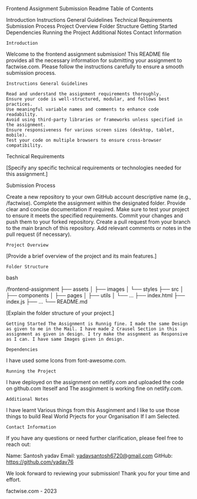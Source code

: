 Frontend Assignment Submission Readme Table of Contents

Introduction
Instructions
    General Guidelines
    Technical Requirements
    Submission Process
Project Overview
Folder Structure
Getting Started
Dependencies
Running the Project
Additional Notes
Contact Information

    Introduction

Welcome to the frontend assignment submission! This README file provides all the necessary information for submitting your assignment to factwise.com. Please follow the instructions carefully to ensure a smooth submission process.

    Instructions General Guidelines

    Read and understand the assignment requirements thoroughly.
    Ensure your code is well-structured, modular, and follows best practices.
    Use meaningful variable names and comments to enhance code readability.
    Avoid using third-party libraries or frameworks unless specified in the assignment.
    Ensure responsiveness for various screen sizes (desktop, tablet, mobile).
    Test your code on multiple browsers to ensure cross-browser compatibility.

Technical Requirements

[Specify any specific technical requirements or technologies needed for this assignment.]

Submission Process

Create a new repository to your own GitHub account descriptive name (e.g., /factwise).
Complete the assignment within the designated folder.
Provide clear and concise documentation if required.
Make sure to test your project to ensure it meets the specified requirements.
Commit your changes and push them to your forked repository.
Create a pull request from your branch to the main branch of this repository.
Add relevant comments or notes in the pull request (if necessary).

    Project Overview

[Provide a brief overview of the project and its main features.]

    Folder Structure

bash

/frontend-assignment ├── assets │ ├── images │ └── styles ├── src │ ├── components │ ├── pages │ ├── utils │ └── ... ├── index.html ├── index.js ├── ... └── README.md

[Explain the folder structure of your project.]

    Getting Started The Assignment is Runnig fine. I made the same Design as given to me in the Mail. I have made 2 Crausel Section in this assignment as given in design. I try make the assgnment as Responsive as I can. I have same Images given in design.

    Dependencies

I have used some Icons from font-awesome.com.

    Running the Project

I have deployed on the assignment on netlify.com and uploaded the code on github.com Iteself and The assginment is working fine on netlify.com.

    Additional Notes

I have learnt Various things from this Assginment and I like to use those things to build Real World Prjects for your Organisation If I am Selected.

    Contact Information

If you have any questions or need further clarification, please feel free to reach out:

Name: Santosh yadav
Email: yadavsantosh6720@gmail.com
GitHub: https://github.com/yadav76

We look forward to reviewing your submission! Thank you for your time and effort.

factwise.com - 2023